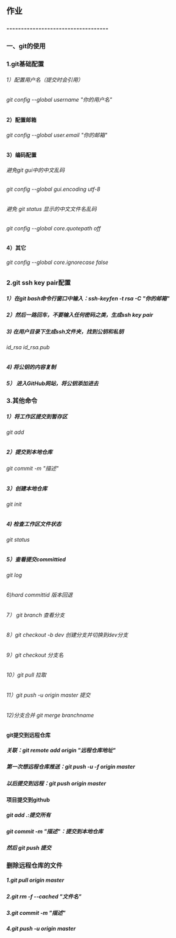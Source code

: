 ## 作业
### -----------------------------------
### 一、git的使用
### 1.git基础配置
######  1）配置用户名（提交时会引用）
######     git config --global username "你的用户名"
#### 2）配置邮箱
######      git config --global user.email "你的邮箱"
#### 3）编码配置 
######   避免git gui中的中文乱码
######     git config --global gui.encoding utf-8
######   避免 git status 显示的中文文件名乱码
######     git config --global core.quotepath off
#### 4）其它
######   git config --global core.ignorecase false
###  2.git ssh key pair配置
#####  1）在git bash命令行窗口中输入：ssh-keyfen -t rsa -C "你的邮箱"
#####   2）然后一路回车，不要输入任何密码之类，生成ssh key pair
#####   3) 在用户目录下生成ssh文件夹，找到公钥和私钥
######       id_rsa id_rsa.pub
#####   4) 将公钥的内容复制
#####   5） 进入GitHub网站，将公钥添加进去
### 3.其他命令
#####   1）将工作区提交到暂存区
######     git add
#####   2）提交到本地仓库
######     git commit -m "描述"
#####   3）创建本地仓库
######     git init
#####   4) 检查工作区文件状态
######   git status
#####   5）查看提交committied
######      git log
######   6)hard committid 版本回退
######   7） git branch 查看分支

###### 8）git checkout -b dev 创建分支并切换到dev分支
###### 9）git checkout 分支名
######  10）git pull 拉取
######   11）git push -u origin master 提交
######   12)分支合并 git merge branchname
#### git提交到远程仓库
##### 关联：git remote add origin "远程仓库地址"
##### 第一次想远程仓库推送：git push -u -f origin master
##### 以后提交到远程：git push origin master
#### 项目提交到github
##### git add .:提交所有 
##### git commit -m "描述"：提交到本地仓库
##### 然后 git push 提交
### 删除远程仓库的文件
##### 1.git pull origin master
##### 2.git rm -f --cached "文件名"
##### 3.git commit -m "描述"
##### 4.git push -u origin master
